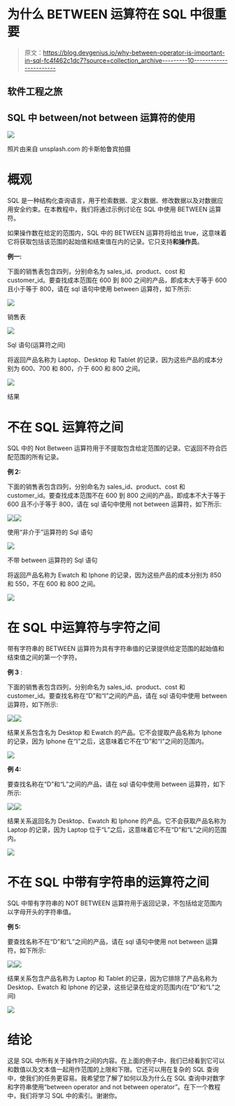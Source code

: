 # 为什么 BETWEEN 运算符在 SQL 中很重要

> 原文：<https://blog.devgenius.io/why-between-operator-is-important-in-sql-fc4f462c1dc7?source=collection_archive---------10----------------------->

## 软件工程之旅

## SQL 中 between/not between 运算符的使用

![](img/392b9b31e67e5ff3321138bd404d2187.png)

照片由来自 unsplash.com 的卡斯帕鲁宾拍摄

# 概观

SQL 是一种结构化查询语言，用于检索数据、定义数据、修改数据以及对数据应用安全约束。在本教程中，我们将通过示例讨论在 SQL 中使用 BETWEEN 运算符。

如果操作数在给定的范围内，SQL 中的 BETWEEN 运算符将给出 true，这意味着它将获取包括该范围的起始值和结束值在内的记录。它只支持**和操作员**。

**例一:**

下面的销售表包含四列，分别命名为 sales_id、product、cost 和 customer_id。要查找成本范围在 600 到 800 之间的产品，即成本大于等于 600 且小于等于 800，请在 sql 语句中使用 between 运算符，如下所示:

![](img/57048dd8b9a510cb1f1e3edf03dc12ee.png)

销售表

![](img/7320f7b227dbb59489b3264085f698d4.png)

Sql 语句(运算符之间)

将返回产品名称为 Laptop、Desktop 和 Tablet 的记录，因为这些产品的成本分别为 600、700 和 800，介于 600 和 800 之间。

![](img/51d3fbde971aad42a76ecad1cf91d506.png)

结果

# 不在 SQL 运算符之间

SQL 中的 Not Between 运算符用于不提取包含给定范围的记录。它返回不符合匹配范围的所有记录。

**例 2:**

下面的销售表包含四列，分别命名为 sales_id、product、cost 和 customer_id。要查找成本范围不在 600 到 800 之间的产品，即成本不大于等于 600 且不小于等于 800，请在 sql 语句中使用 not between 运算符，如下所示:

![](img/e98f1553e2b4b93010930b3361f54a91.png)![](img/0b8742717e6ef98662cd3990181df52d.png)

使用“非介于”运算符的 Sql 语句

![](img/05d0cb6856f73714905a7b01da1338b0.png)

不带 between 运算符的 Sql 语句

将返回产品名称为 Ewatch 和 Iphone 的记录，因为这些产品的成本分别为 850 和 550，不在 600 和 800 之间。

![](img/817729d0b29f7833add16e316f72bee0.png)

# 在 SQL 中运算符与字符之间

带有字符串的 BETWEEN 运算符为具有字符串值的记录提供给定范围的起始值和结束值之间的第一个字符。

**例 3** :

下面的销售表包含四列，分别命名为 sales_id、product、cost 和 customer_id。要查找名称在“D”和“I”之间的产品，请在 sql 语句中使用 between 运算符，如下所示:

![](img/d1dc27a1d63e7c6995b83ae773ba82ca.png)![](img/1038ce45788351eba7185542517f39cb.png)

结果关系包含名为 Desktop 和 Ewatch 的产品。它不会提取产品名称为 Iphone 的记录，因为 Iphone 在“I”之后，这意味着它不在“D”和“I”之间的范围内。

![](img/3fb7bf75895610218e355b57e01bdf02.png)

**例 4:**

要查找名称在“D”和“L”之间的产品，请在 sql 语句中使用 between 运算符，如下所示:

![](img/8b4d78c2aed1c40cc5973e2bc13df140.png)![](img/e1069a140e63c1dd595d0a5c20bba336.png)

结果关系返回名为 Desktop、Ewatch 和 Iphone 的产品。它不会获取产品名称为 Laptop 的记录，因为 Laptop 位于“L”之后，这意味着它不在“D”和“L”之间的范围内。

![](img/3abd067a8b5acb6e7f8c71cf13091d1f.png)

# 不在 SQL 中带有字符串的运算符之间

SQL 中带有字符串的 NOT BETWEEN 运算符用于返回记录，不包括给定范围内以字母开头的字符串值。

**例 5:**

要查找名称不在“D”和“L”之间的产品，请在 sql 语句中使用 not between 运算符，如下所示:

![](img/e91bbb4213f06d2ed3f5adfadf5fa606.png)![](img/f9f4a66ccd56105f7f64468052413205.png)

结果关系包含产品名称为 Laptop 和 Tablet 的记录，因为它排除了产品名称为 Desktop、Ewatch 和 Iphone 的记录，这些记录在给定的范围内(在“D”和“L”之间)

![](img/79c5a39ccfca32a78aff0ce17d36ddc2.png)

# 结论

这是 SQL 中所有关于操作符之间的内容。在上面的例子中，我们已经看到它可以和数值以及文本值一起用作范围的上限和下限。它还可以用在复杂的 SQL 查询中，使我们的任务更容易。我希望您了解了如何以及为什么在 SQL 查询中对数字和字符串使用“between operator and not between operator”。在下一个教程中，我们将学习 SQL 中的索引。谢谢你。